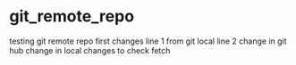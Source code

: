 # git_remote_repo
testing git remote repo
first changes
line 1 from git local
line 2
change in git hub
change in local
changes to check fetch
